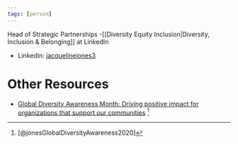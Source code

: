 ```yaml
---
tags: [person]
---
```


Head of Strategic Partnerships -[[Diversity Equity Inclusion|Diversity, Inclusion & Belonging]] at LinkedIn

- LinkedIn:  [jacquelinejones3](https://www.linkedin.com/in/jacquelinejones3/)

# Other Resources

- [Global Diversity Awareness Month: Driving positive impact for organizations that support our communities](https://www.linkedin.com/pulse/global-diversity-awareness-month-driving-positive-impact-jones/)  [^1]

[^1]: [@jonesGlobalDiversityAwareness2020]